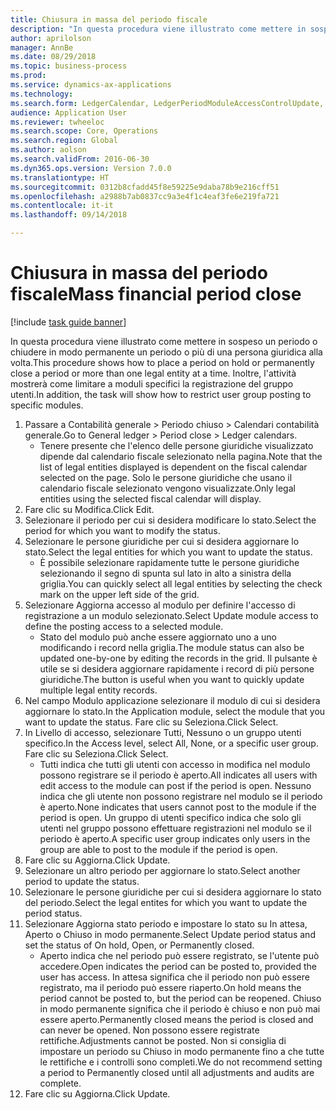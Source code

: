```yaml
--- 
title: Chiusura in massa del periodo fiscale
description: "In questa procedura viene illustrato come mettere in sospeso un periodo o chiudere in modo permanente un periodo o più di una persona giuridica alla volta."
author: aprilolson
manager: AnnBe
ms.date: 08/29/2018
ms.topic: business-process
ms.prod: 
ms.service: dynamics-ax-applications
ms.technology: 
ms.search.form: LedgerCalendar, LedgerPeriodModuleAccessControlUpdate, SysLookupPicklist, LedgerFiscalCalendarPeriodStatus
audience: Application User
ms.reviewer: twheeloc
ms.search.scope: Core, Operations
ms.search.region: Global
ms.author: aolson
ms.search.validFrom: 2016-06-30
ms.dyn365.ops.version: Version 7.0.0
ms.translationtype: HT
ms.sourcegitcommit: 0312b8cfadd45f8e59225e9daba78b9e216cff51
ms.openlocfilehash: a2988b7ab0837cc9a3e4f1c4eaf3fe6e219fa721
ms.contentlocale: it-it
ms.lasthandoff: 09/14/2018

---
```

# <a name="mass-financial-period-close"></a><span data-ttu-id="fa23a-103">Chiusura in massa del periodo fiscale</span><span class="sxs-lookup"><span data-stu-id="fa23a-103">Mass financial period close</span></span>

[!include [task guide banner](../../includes/task-guide-banner.md)]

<span data-ttu-id="fa23a-104">In questa procedura viene illustrato come mettere in sospeso un periodo o chiudere in modo permanente un periodo o più di una persona giuridica alla volta.</span><span class="sxs-lookup"><span data-stu-id="fa23a-104">This procedure shows how to place a period on hold or permanently close a period or more than one legal entity at a time.</span></span> <span data-ttu-id="fa23a-105">Inoltre, l'attività mostrerà come limitare a moduli specifici la registrazione del gruppo utenti.</span><span class="sxs-lookup"><span data-stu-id="fa23a-105">In addition, the task will show how to restrict user group posting to specific modules.</span></span>

1. <span data-ttu-id="fa23a-106">Passare a Contabilità generale > Periodo chiuso > Calendari contabilità generale.</span><span class="sxs-lookup"><span data-stu-id="fa23a-106">Go to General ledger > Period close > Ledger calendars.</span></span>
    * <span data-ttu-id="fa23a-107">Tenere presente che l'elenco delle persone giuridiche visualizzato dipende dal calendario fiscale selezionato nella pagina.</span><span class="sxs-lookup"><span data-stu-id="fa23a-107">Note that the list of legal entities displayed is dependent on the fiscal calendar selected on the page.</span></span> <span data-ttu-id="fa23a-108">Solo le persone giuridiche che usano il calendario fiscale selezionato vengono visualizzate.</span><span class="sxs-lookup"><span data-stu-id="fa23a-108">Only legal entities using the selected fiscal calendar will display.</span></span>  
2. <span data-ttu-id="fa23a-109">Fare clic su Modifica.</span><span class="sxs-lookup"><span data-stu-id="fa23a-109">Click Edit.</span></span>
3. <span data-ttu-id="fa23a-110">Selezionare il periodo per cui si desidera modificare lo stato.</span><span class="sxs-lookup"><span data-stu-id="fa23a-110">Select the period for which you want to modify the status.</span></span>
4. <span data-ttu-id="fa23a-111">Selezionare le persone giuridiche per cui si desidera aggiornare lo stato.</span><span class="sxs-lookup"><span data-stu-id="fa23a-111">Select the legal entities for which you want to update the status.</span></span>
    * <span data-ttu-id="fa23a-112">È possibile selezionare rapidamente tutte le persone giuridiche selezionando il segno di spunta sul lato in alto a sinistra della griglia.</span><span class="sxs-lookup"><span data-stu-id="fa23a-112">You can quickly select all legal entities  by selecting the check mark on the upper left side of the grid.</span></span>  
5. <span data-ttu-id="fa23a-113">Selezionare Aggiorna accesso al modulo per definire l'accesso di registrazione a un modulo selezionato.</span><span class="sxs-lookup"><span data-stu-id="fa23a-113">Select Update module access to define the posting access to a selected module.</span></span>
    * <span data-ttu-id="fa23a-114">Stato del modulo può anche essere aggiornato uno a uno modificando i record nella griglia.</span><span class="sxs-lookup"><span data-stu-id="fa23a-114">The module status can also be updated one-by-one by editing the records in the grid.</span></span> <span data-ttu-id="fa23a-115">Il pulsante è utile se si desidera aggiornare rapidamente i record di più persone giuridiche.</span><span class="sxs-lookup"><span data-stu-id="fa23a-115">The button is useful when you want to quickly update multiple legal entity records.</span></span>  
6. <span data-ttu-id="fa23a-116">Nel campo Modulo applicazione selezionare il modulo di cui si desidera aggiornare lo stato.</span><span class="sxs-lookup"><span data-stu-id="fa23a-116">In the Application module, select the module that you want to update the status.</span></span> <span data-ttu-id="fa23a-117">Fare clic su Seleziona.</span><span class="sxs-lookup"><span data-stu-id="fa23a-117">Click Select.</span></span>
7. <span data-ttu-id="fa23a-118">In Livello di accesso, selezionare Tutti, Nessuno o un gruppo utenti specifico.</span><span class="sxs-lookup"><span data-stu-id="fa23a-118">In the Access level, select All, None, or a specific user group.</span></span> <span data-ttu-id="fa23a-119">Fare clic su Seleziona.</span><span class="sxs-lookup"><span data-stu-id="fa23a-119">Click Select.</span></span>
    * <span data-ttu-id="fa23a-120">Tutti indica che tutti gli utenti con accesso in modifica nel modulo possono registrare se il periodo è aperto.</span><span class="sxs-lookup"><span data-stu-id="fa23a-120">All indicates all users with edit access to the module can post if the period is open.</span></span> <span data-ttu-id="fa23a-121">Nessuno indica che gli utente non possono registrare nel modulo se il periodo è aperto.</span><span class="sxs-lookup"><span data-stu-id="fa23a-121">None indicates that users cannot post to the module if the period is open.</span></span> <span data-ttu-id="fa23a-122">Un gruppo di utenti specifico indica che solo gli utenti nel gruppo possono effettuare registrazioni nel modulo se il periodo è aperto.</span><span class="sxs-lookup"><span data-stu-id="fa23a-122">A specific user group indicates only users in the group are able to post to the module if the period is open.</span></span>  
8. <span data-ttu-id="fa23a-123">Fare clic su Aggiorna.</span><span class="sxs-lookup"><span data-stu-id="fa23a-123">Click Update.</span></span>
9. <span data-ttu-id="fa23a-124">Selezionare un altro periodo per aggiornare lo stato.</span><span class="sxs-lookup"><span data-stu-id="fa23a-124">Select another period to update the status.</span></span>
10. <span data-ttu-id="fa23a-125">Selezionare le persone giuridiche per cui si desidera aggiornare lo stato del periodo.</span><span class="sxs-lookup"><span data-stu-id="fa23a-125">Select the legal entites for which you want to update the period status.</span></span>
11. <span data-ttu-id="fa23a-126">Selezionare Aggiorna stato periodo e impostare lo stato su In attesa, Aperto o Chiuso in modo permanente.</span><span class="sxs-lookup"><span data-stu-id="fa23a-126">Select Update period status and set the status of On hold, Open, or Permanently closed.</span></span>
    * <span data-ttu-id="fa23a-127">Aperto indica che nel periodo può essere registrato, se l'utente può accedere.</span><span class="sxs-lookup"><span data-stu-id="fa23a-127">Open indicates the period can be posted to, provided the user has access.</span></span> <span data-ttu-id="fa23a-128">In attesa significa che il periodo non può essere registrato, ma il periodo può essere riaperto.</span><span class="sxs-lookup"><span data-stu-id="fa23a-128">On hold means the period cannot be posted to, but the period can be reopened.</span></span> <span data-ttu-id="fa23a-129">Chiuso in modo permanente significa che il periodo è chiuso e non può mai essere aperto.</span><span class="sxs-lookup"><span data-stu-id="fa23a-129">Permanently closed means the period is closed and can never be opened.</span></span> <span data-ttu-id="fa23a-130">Non possono essere registrate rettifiche.</span><span class="sxs-lookup"><span data-stu-id="fa23a-130">Adjustments cannot be posted.</span></span> <span data-ttu-id="fa23a-131">Non si consiglia di impostare un periodo su Chiuso in modo permanente fino a che tutte le rettifiche e i controlli sono completi.</span><span class="sxs-lookup"><span data-stu-id="fa23a-131">We do not recommend setting a period to Permanently closed until all adjustments and audits are complete.</span></span>  
12. <span data-ttu-id="fa23a-132">Fare clic su Aggiorna.</span><span class="sxs-lookup"><span data-stu-id="fa23a-132">Click Update.</span></span>


